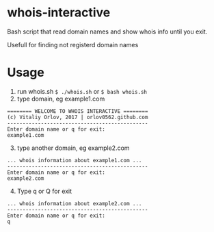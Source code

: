 # whois-interactive
Bash script that read domain names and show whois info until you exit.

Usefull for finding not registerd domain names

# Usage

1) run whois.sh
```$ ./whois.sh```
or
```$ bash whois.sh```
2) type domain, eg example1.com
```
======== WELCOME TO WHOIS INTERACTIVE ========
(c) Vitaliy Orlov, 2017 | orlov0562.github.com
----------------------------------------------
Enter domain name or q for exit:
example1.com
```
3) type another domain, eg example2.com
```
... whois information about example1.com ...
----------------------------------------------
Enter domain name or q for exit:
example2.com
```
4) Type q or Q for exit
```
... whois information about example2.com ...
----------------------------------------------
Enter domain name or q for exit:
q
```
